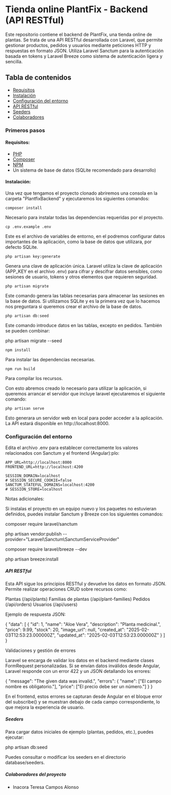 # Tienda online PlantFix - Backend (API RESTful)

Este repositorio contiene el backend de PlantFix, una tienda online de plantas. Se trata de una API RESTful desarrollada con Laravel, que permite gestionar productos, pedidos y usuarios mediante peticiones HTTP y respuestas en formato JSON. Utiliza Laravel Sanctum para la autenticación basada en tokens y Laravel Breeze como sistema de autenticación ligera y sencilla.

## Tabla de contenidos
* [Requisitos](#requisitos)
* [Instalación](#instalación)
* [Configuración del entorno](#configuración-del-entorno)
* [API RESTful](#api-restful)
* [Seeders](#seeders)
* [Colaboradores](#colaboradores-del-proyecto)

### Primeros pasos

#### Requisitos:
* <a href="https://www.php.net/downloads.php">PHP</a>
* <a href="https://getcomposer.org/doc/00-intro.md#using-the-installer">Composer</a>
* <a href="https://docs.npmjs.com/downloading-and-installing-node-js-and-npm">NPM</a>
* Un sistema de base de datos (SQLite recomendado para desarrollo)

#### Instalación:
Una vez que tengamos el proyecto clonado abriremos una consola en la carpeta "PlantfixBackend" y ejecutaremos los siguientes comandos:

```
composer install
```
 Necesario para instalar todas las dependencias requeridas por el proyecto.

 ```
 cp .env.example .env
 ```
Este es el archivo de variables de entorno, en el podremos configurar datos importantes de la aplicación, como la base de datos que utilizara, por defecto SQLite.

```
php artisan key:generate
```
 Genera una clave de aplicación única. Laravel utiliza la clave de aplicación (APP_KEY en el archivo .env) para cifrar y descifrar datos sensibles, como sesiones de usuario, tokens y otros elementos que requieren seguridad.

```
php artisan migrate
```
Este comando genera las tablas necesarias para almacenar las sesiones en la base de datos. Si utilizamos SQLite y es la primera vez que lo hacemos nos preguntara si queremos crear el archivo de la base de datos.

```
php artisan db:seed
```
Este comando introduce datos en las tablas, excepto en pedidos. También se pueden combinar:

php artisan migrate --seed

```
npm install
```
Para instalar las dependencias necesarias.

```
npm run build
```

Para compilar los recursos.

Con esto abremos creado lo necesario para utilizar la aplicación, si queremos arrancar el servidor que incluye laravel ejecutaremos el siguiente comando:

```
php artisan serve
```

Esto generara un servidor web en local para poder acceder a la aplicación.
La API estará disponible en http://localhost:8000.

### Configuración del entorno
Edita el archivo .env para establecer correctamente los valores relacionados con Sanctum y el frontend (Angular):plo:
```
APP_URL=http://localhost:8000
FRONTEND_URL=http://localhost:4200

SESSION_DOMAIN=localhost
# SESSION_SECURE_COOKIE=false
SANCTUM_STATEFUL_DOMAINS=localhost:4200
# SESSION_STORE=localhost
```
Notas adicionales:

Si instalas el proyecto en un equipo nuevo y los paquetes no estuvieran definidos, puedes instalar Sanctum y Breeze con los siguientes comandos:

composer require laravel/sanctum

php artisan vendor:publish --provider="Laravel\Sanctum\SanctumServiceProvider"

composer require laravel/breeze --dev

php artisan breeze:install

##### API RESTful

Esta API sigue los principios RESTful y devuelve los datos en formato JSON. Permite realizar operaciones CRUD sobre recursos como:

Plantas (/api/plants)
Familias de plantas (/api/plant-families)
Pedidos (/api/orders)
Usuarios (/api/users)

Ejemplo de respuesta JSON:

{
  "data": [
    {
      "id": 1,
      "name": "Aloe Vera",
      "description": "Planta medicinal.",
      "price": 9.99,
      "stock": 20,
      "image_url": null,
      "created_at": "2025-02-03T12:53:23.000000Z",
      "updated_at": "2025-02-03T12:53:23.000000Z"
    }
  ]
}

Validaciones y gestión de errores

Laravel se encarga de validar los datos en el backend mediante clases FormRequest personalizadas. Si se envían datos inválidos desde Angular, Laravel responde con un error 422 y un JSON detallando los errores:

{
  "message": "The given data was invalid.",
  "errors": {
    "name": ["El campo nombre es obligatorio."],
    "price": ["El precio debe ser un número."]
  }
}

En el frontend, estos errores se capturan desde Angular en el bloque error del subscribe() y se muestran debajo de cada campo correspondiente, lo que mejora la experiencia de usuario.

##### Seeders

Para cargar datos iniciales de ejemplo (plantas, pedidos, etc.), puedes ejecutar:

php artisan db:seed

Puedes consultar o modificar los seeders en el directorio database/seeders.

##### Colaboradores del proyecto
- Inacora Teresa Campos Alonso
